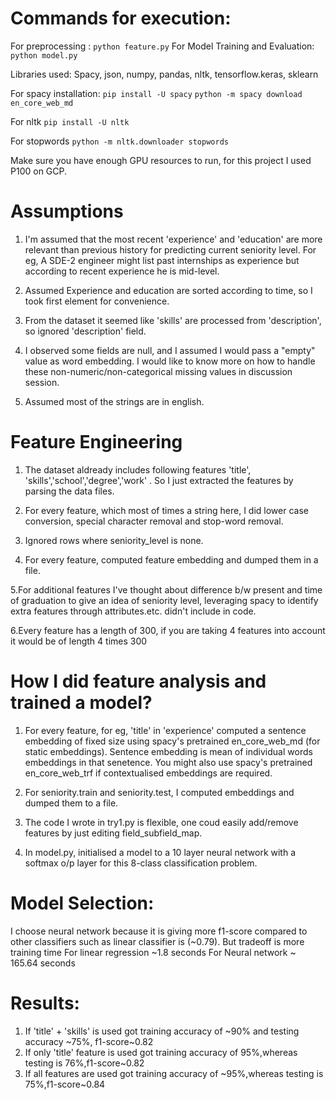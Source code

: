
# Commands for execution:

For preprocessing : `python feature.py`
For Model Training and Evaluation: `python model.py`


Libraries used: Spacy, json, numpy, pandas, nltk, tensorflow.keras, sklearn

For spacy installation:
`pip install -U spacy`
`python -m spacy download en_core_web_md`

For nltk
`pip install -U nltk`

For stopwords
`python -m nltk.downloader stopwords`

Make sure you have enough GPU resources to run, for this project I used P100 on GCP.

# Assumptions

1. I'm assumed that the most recent 'experience' and 'education' are more relevant than previous history for predicting current seniority level. For eg, A SDE-2 engineer might list past internships as experience but according to recent experience he is mid-level.

2. Assumed Experience and education are sorted according to time, so I took first element for convenience.

3. From the dataset it seemed like 'skills' are processed from 'description', so ignored 'description' field.

4. I observed some fields are null, and I assumed I would pass a "empty" value as word embedding. I would like to know more on how to handle these non-numeric/non-categorical missing values in discussion session. 

5. Assumed most of the strings are in english.

# Feature Engineering

1. The dataset aldready includes following features 'title', 'skills','school','degree','work' . So I just extracted the features by parsing the data files.

2. For every feature, which most of times a string here, I did lower case conversion, special character removal and stop-word removal.

3. Ignored rows where seniority_level is none.

4. For every feature, computed feature embedding and dumped them in a file.

5.For additional features I've thought about difference b/w present and time of graduation to give an idea of seniority level, leveraging spacy to identify extra features through attributes.etc. didn't include in code.

6.Every feature has a length of 300, if you are taking 4 features into account it would be of length 4 times 300


# How I did feature analysis and trained a model?

1. For every feature, for eg, 'title' in 'experience' computed a sentence embedding of fixed size using spacy's pretrained en_core_web_md (for static embeddings). Sentence embedding is mean of individual words embeddings in that senetence. You might also use spacy's pretrained en_core_web_trf if contextualised embeddings are required.

2. For seniority.train and seniority.test, I computed embeddings and dumped them to a file.

3. The code I wrote in try1.py is flexible, one coud easily add/remove features by just editing field_subfield_map.

4. In model.py, initialised a model to a 10 layer neural network with a softmax o/p layer for this 8-class classification problem.

# Model Selection:

I choose neural network because it is giving more f1-score compared to other classifiers such as linear classifier is (~0.79).
But tradeoff is more training time 
For linear regression ~1.8 seconds
For Neural network ~ 165.64 seconds

# Results:
1. If 'title' + 'skills' is used got training accuracy of \~90% and testing accuracy \~75%, f1-score\~0.82
2. If only 'title' feature is used got training accuracy of 95%,whereas testing is 76%,f1-score\~0.82
3. If all features are used got training accuracy of \~95%,whereas testing is 75%,f1-score\~0.84


